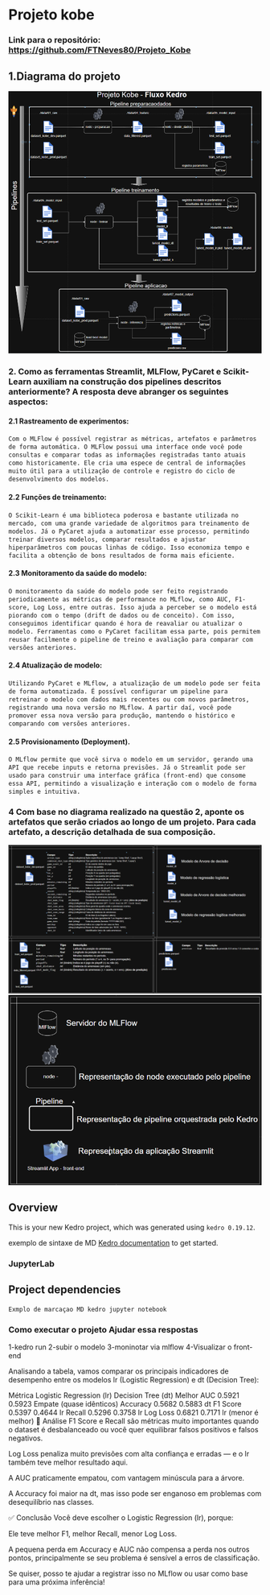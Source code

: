 # Projeto kobe

### Link para o repositório: https://github.com/FTNeves80/Projeto_Kobe

## 1.Diagrama do projeto
![Diagrama](docs/Diagrama.png)

### 2. Como as ferramentas Streamlit, MLFlow, PyCaret e Scikit-Learn auxiliam na construção dos pipelines descritos anteriormente? A resposta deve abranger os seguintes aspectos:
   #### 2.1 Rastreamento de experimentos:
    Com o MLFlow é possível registrar as métricas, artefatos e parâmetros de forma automática. O MLFlow possui uma interface onde você pode consultas e comparar todas as informações registradas tanto atuais como historicamente. Ele cria uma espece de central de informações muito útil para a utilização de controle e registro do ciclo de desenvolvimento dos modelos.
                
   #### 2.2 Funções de treinamento:
    O Scikit-Learn é uma biblioteca poderosa e bastante utilizada no mercado, com uma grande variedade de algoritmos para treinamento de modelos. Já o PyCaret ajuda a automatizar esse processo, permitindo treinar diversos modelos, comparar resultados e ajustar hiperparâmetros com poucas linhas de código. Isso economiza tempo e facilita a obtenção de bons resultados de forma mais eficiente.
                
   #### 2.3 Monitoramento da saúde do modelo:
    O monitoramento da saúde do modelo pode ser feito registrando periodicamente as métricas de performance no MLflow, como AUC, F1-score, Log Loss, entre outras. Isso ajuda a perceber se o modelo está piorando com o tempo (drift de dados ou de conceito). Com isso, conseguimos identificar quando é hora de reavaliar ou atualizar o modelo. Ferramentas como o PyCaret facilitam essa parte, pois permitem reusar facilmente o pipeline de treino e avaliação para comparar com versões anteriores.
    
   #### 2.4 Atualização de modelo:
    Utilizando PyCaret e MLflow, a atualização de um modelo pode ser feita de forma automatizada. É possível configurar um pipeline para retreinar o modelo com dados mais recentes ou com novos parâmetros, registrando uma nova versão no MLflow. A partir daí, você pode promover essa nova versão para produção, mantendo o histórico e comparando com versões anteriores.
                
   #### 2.5 Provisionamento (Deployment).
    O MLflow permite que você sirva o modelo em um servidor, gerando uma API que recebe inputs e retorna previsões. Já o Streamlit pode ser usado para construir uma interface gráfica (front-end) que consome essa API, permitindo a visualização e interação com o modelo de forma simples e intuitiva.

### 4 Com base no diagrama realizado na questão 2, aponte os artefatos que serão criados ao longo de um projeto. Para cada artefato, a descrição detalhada de sua composição.
![Diagrama_artefatos](docs/Diagrama_artefatos.png)
![Diagrama_artefatos](docs/Diagrama_artefatos2.png)


## Overview

This is your new Kedro project, which was generated using `kedro 0.19.12`.

exemplo de sintaxe de MD [Kedro documentation](https://docs.kedro.org) to get started.

### JupyterLab
## Project dependencies


```
Exmplo de marcaçao MD kedro jupyter notebook
```

### Como executar o projeto Ajudar essa respostas
1-kedro run
2-subir o modelo
3-moninotar via mlflow
4-Visualizar o front-end


Analisando a tabela, vamos comparar os principais indicadores de desempenho entre os modelos lr (Logistic Regression) e dt (Decision Tree):

Métrica	Logistic Regression (lr)	Decision Tree (dt)	Melhor
AUC	0.5921	0.5923	Empate (quase idênticos)
Accuracy	0.5682	0.5883	dt
F1 Score	0.5397	0.4644	lr
Recall	0.5296	0.3758	lr
Log Loss	0.6821	0.7171	lr (menor é melhor)
🧠 Análise
F1 Score e Recall são métricas muito importantes quando o dataset é desbalanceado ou você quer equilibrar falsos positivos e falsos negativos.

Log Loss penaliza muito previsões com alta confiança e erradas — e o lr também teve melhor resultado aqui.

A AUC praticamente empatou, com vantagem minúscula para a árvore.

A Accuracy foi maior na dt, mas isso pode ser enganoso em problemas com desequilíbrio nas classes.

✅ Conclusão
Você deve escolher o Logistic Regression (lr), porque:

Ele teve melhor F1, melhor Recall, menor Log Loss.

A pequena perda em Accuracy e AUC não compensa a perda nos outros pontos, principalmente se seu problema é sensível a erros de classificação.

Se quiser, posso te ajudar a registrar isso no MLflow ou usar como base para uma próxima inferência!